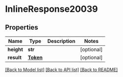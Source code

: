 # InlineResponse20039

## Properties
Name | Type | Description | Notes
------------ | ------------- | ------------- | -------------
**height** | **str** |  | [optional] 
**result** | [**Token**](Token.md) |  | [optional] 

[[Back to Model list]](../README.md#documentation-for-models) [[Back to API list]](../README.md#documentation-for-api-endpoints) [[Back to README]](../README.md)


